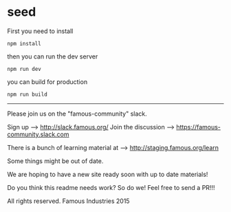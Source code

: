 seed
=================

First you need to install

```npm install```

then you can run the dev server

```npm run dev```

you can build for production

```npm run build```


---


Please join us on the "famous-community" slack.

Sign up --> http://slack.famous.org/
Join the discussion --> https://famous-community.slack.com

There is a bunch of learning material at --> http://staging.famous.org/learn

Some things might be out of date. 

We are hoping to have a new site ready soon with up to date materials!

Do you think this readme needs work? So do we! Feel free to send a PR!!!

All rights reserved. Famous Industries 2015
